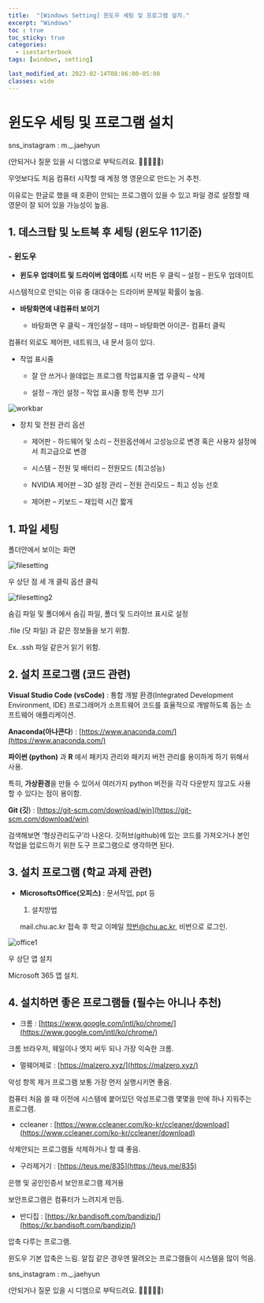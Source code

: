 ```yaml
---
title:  "[Windows Setting] 윈도우 세팅 및 프로그램 설치."
excerpt: "Windows"
toc : true
toc_sticky: true
categories:
  - isestarterbook
tags: [windows, setting]

last_modified_at: 2023-02-14T08:06:00-05:00
classes: wide
---
```


# 윈도우 세팅 및 프로그램 설치

sns_instagram : m._.jaehyun 

(안되거나 질문 있을 시 디엠으로 부탁드려요. 🙏🙏🙏🙏🙏)

[](https://www.instagram.com/m._.jaehyun/)

 무엇보다도 처음 컴퓨터 시작할 때 계정 명 영문으로 만드는 거 추천. 

이유로는 한글로 했을 때 호환이 안되는 프로그램이 있을 수 있고 파일 경로 설정할 때 영문이 잘 되어 있을 가능성이 높음.

## 1. 데스크탑 및 노트북 후 세팅 (윈도우 11기준)
### - **윈도우**
- **윈도우 업데이트 및 드라이버 업데이트** 시작 버튼 우 클릭 – 설정 – 윈도우 업데이트
            
시스템적으로 안되는 이유 중 대대수는 드라이버 문제일 확률이 높음.
            
- **바탕화면에 내컴퓨터 보이기**
            
  * 바탕화면 우 클릭 – 개인설정 – 테마 – 바탕화면 아이콘- 컴퓨터 클릭
            
컴퓨터 외로도 제어판, 네트워크, 내 문서 등이 있다.
            
 - 작업 표시줄
            
    * 잘 안 쓰거나 쓸데없는 프로그램 작업표지줄 앱 우클릭 – 삭제
            
    *  설정 – 개인 설정 – 작업 표시줄 항목 전부 끄기
            
![workbar](https://user-images.githubusercontent.com/86664178/218251096-509dd02c-b3f0-4686-a451-d9bb59330357.png)

            
- 장치 및 전원 관리 옵션
            
    * 제어판 - 하드웨어 및 소리 – 전원옵션에서 고성능으로 변경 혹은 사용자 설정에서 최고급으로 변경
            
    * 시스템 – 전원 및 배터리 – 전원모드 (최고성능)
            
    * NVIDIA 제어판 – 3D 설정 관리 – 전원 관리모드 – 최고 성능 선호
            
    * 제어판 – 키보드 – 재입력 시간 짧게
            
## 1. **파일 세팅**
        
폴더안에서 보이는 화면
        
![filesetting](https://user-images.githubusercontent.com/86664178/218251628-c2144606-08fa-4485-93b2-2b45616698f3.png)

        
우 상단 점 세 개 클릭 옵션 클릭
        
![filesetting2](https://user-images.githubusercontent.com/86664178/218251639-88490183-3813-405f-8cc0-083c2482c050.png)

        
숨김 파일 및 폴더에서 숨김 파일, 폴더 및 드라이브 표시로 설정
        
.file (닷 파일) 과 같은 정보들을 보기 위함.
        
Ex. .ssh 파일 같은거 읽기 위함.
        
## 2. **설치 프로그램 (코드 관련)**
        
 **Visual Studio Code (vsCode)** : 통합 개발 환경(Integrated Development Environment, IDE) 프로그래머가 소프트웨어 코드를 효율적으로 개발하도록 돕는 소프트웨어 애플리케이션.
        
**Anaconda(아나콘다**) : [https://www.anaconda.com/](https://www.anaconda.com/)
        
**파이썬 (python)** 과 **R** 에서 패키지 관리와 패키지 버전 관리를 용이하게 하기 위해서 사용.
        
특히, **가상환경**을 만들 수 있어서 여러가지 python 버전을 각각 다운받지 않고도 사용할 수 있다는 점이 용이함.
        
**Git (깃**) : [https://git-scm.com/download/win](https://git-scm.com/download/win)
        
검색해보면 ‘형상관리도구’라 나온다. 깃허브(github)에 있는 코드를 가져오거나 본인 작업을 업로드하기 위한 도구 프로그램으로 생각하면 된다.
        
## 3. 설치 프로그램 (학교 과제 관련)
- **MicrosoftsOffice(오피스)** : 문서작업, ppt 등
    1. 설치방법
            
    mail.chu.ac.kr 접속 후 학교 이메일 학번@chu.ac.kr, 비번으로 로그인.
            
![office1](https://user-images.githubusercontent.com/86664178/218251652-b4b3ea21-76cb-435b-b29a-cbcc7ee85f9f.png)

            
우 상단 앱 설치
            
Microsoft 365 앱 설치.
            
## 4. 설치하면 좋은 프로그램들 (필수는 아니나 추천)
- 크롬 : [https://www.google.com/intl/ko/chrome/](https://www.google.com/intl/ko/chrome/)
            
크롬 브라우저, 웨일이나 엣지 써두 되나 가장 익숙한 크롬.
            
 - 멀웨어제로 : [https://malzero.xyz/](https://malzero.xyz/)
            
악성 항목 제거 프로그램 보통 가장 먼저 실행시키면 좋음.
            
컴퓨터 처음 쓸 때 이전에 시스템에 붙어있던 악성프로그램 몇몇을 만에 하나 지워주는 프로그램.
            
- ccleaner : [https://www.ccleaner.com/ko-kr/ccleaner/download](https://www.ccleaner.com/ko-kr/ccleaner/download)
            
삭제안되는 프로그램들 삭제하거나 할 떄 좋음.
            
- 구라제거기 : [https://teus.me/835](https://teus.me/835)
            
은행 및 공인인증서 보안프로그램 제거용
            
보안프로그램은 컴퓨터가 느려지게 만듬.
            
- 반디집 : [https://kr.bandisoft.com/bandizip/](https://kr.bandisoft.com/bandizip/)
            
압축 다루는 프로그램.
            
윈도우 기본 압축은 느림. 알집 같은 경우엔 딸려오는 프로그램들이 시스템을 많이 먹음.

sns_instagram : m._.jaehyun 

(안되거나 질문 있을 시 디엠으로 부탁드려요. 🙏🙏🙏🙏🙏)

[](https://www.instagram.com/m._.jaehyun/)